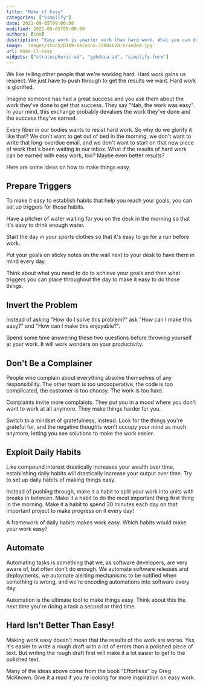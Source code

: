 ```yaml
---
title: "Make it Easy"
categories: ["Simplify"]
date: 2021-09-05T09:00:00
modified: 2021-09-05T09:00:00
authors: [tom]
description: "Easy work is smarter work than hard work. What you can do to make things easy."
image:  images/stock/0109-baloons-1200x628-branded.jpg
url: make-it-easy
widgets: ["stratospheric-ad", "gyhdoca-ad", "simplify-form"]
---
```


We like telling other people that we're working hard. Hard work gains us respect. We just have to push through to get the results we want. Hard work is glorified.

Imagine someone has had a great success and you ask them about the work they've done to get that success. They say "Nah, the work was easy". In your mind, this exchange probably devalues the work they've done and the success they've earned.

Every fiber in our bodies wants to resist hard work. So why do we glorify it like that? We don't want to get out of bed in the morning, we don't want to write that long-overdue email, and we don't want to start on that new piece of work that's been waiting in our inbox. What if the results of hard work can be earned with easy work, too? Maybe even better results?

Here are some ideas on how to make things easy.

## Prepare Triggers

To make it easy to establish habits that help you reach your goals, you can set up triggers for those habits. 

Have a pitcher of water waiting for you on the desk in the morning so that it's easy to drink enough water. 

Start the day in your sports clothes so that it's easy to go for a run before work. 

Put your goals on sticky notes on the wall next to your desk to have them in mind every day.

Think about what you need to do to achieve your goals and then what triggers you can place throughout the day to make it easy to do those things.

## Invert the Problem

Instead of asking "How do I solve this problem?" ask "How can I make this easy?" and "How can I make this enjoyable?". 

Spend some time answering these two questions before throwing yourself at your work. It will work wonders on your productivity.

## Don't Be a Complainer

People who complain about everything absolve themselves of any responsibility. The other team is too uncooperative, the code is too complicated, the customer is too choosy. The work is too hard. 

Complaints invite more complaints. They put you in a mood where you don't want to work at all anymore. They make things harder for you. 

Switch to a mindset of gratefulness, instead. Look for the things you're grateful for, and the negative thoughts won't occupy your mind as much anymore, letting you see solutions to make the work easier.

## Exploit Daily Habits

Like compound interest drastically increases your wealth over time, establishing daily habits will drastically increase your output over time. Try to set up daily habits of making things easy. 

Instead of pushing through, make it a habit to split your work into units with breaks in between. Make it a habit to do the most important thing first thing in the morning. Make it a habit to spend 30 minutes each day on that important project to make progress on it every day! 

A framework of daily habits makes work easy. Which habits would make your work easy?

## Automate

Automating tasks is something that we, as software developers, are very aware of, but often don't do enough. We automate software releases and deployments, we automate alerting mechanisms to be notified when something is wrong, and we're encoding automations into software every day.

Automation is the ultimate tool to make things easy. Think about this the next time you're doing a task a second or third time.

## Hard Isn't Better Than Easy!

Making work easy doesn't mean that the results of the work are worse. Yes, it's easier to write a rough draft with a lot of errors than a polished piece of text. But writing the rough draft first will make it a lot easier to get to the polished text.

Many of the ideas above come from the book "Effortless" by Greg McKeown. Give it a read if you're looking for more inspiration on easy work.
